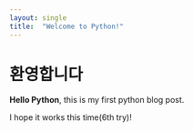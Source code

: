 ```yaml
---
layout: single
title:  "Welcome to Python!"
---
```


# 환영합니다

**Hello Python**, this is my first python blog post.

I hope it works this time(6th try)!

